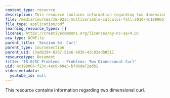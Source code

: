 ```yaml
---
content_type: resource
description: This resource contains information regarding two dimensional curl.
file: /media/courses/18-02sc-multivariable-calculus-fall-2010/4c198066f23c4ec6b9e3b706da72edb1_MIT18_02SC_pb_64_quest.pdf
file_type: application/pdf
learning_resource_types: []
license: https://creativecommons.org/licenses/by-nc-sa/4.0/
ocw_type: OCWFile
parent_title: 'Session 64: Curl'
parent_type: CourseSection
parent_uid: 13adb394-0267-51e6-b83b-43c03adb8511
resourcetype: Document
title: '18.02SC Problems : Problems: Two Dimensional Curl'
uid: 4c198066-f23c-4ec6-b9e3-b706da72edb1
video_metadata:
  youtube_id: null
---
```

This resource contains information regarding two dimensional curl.